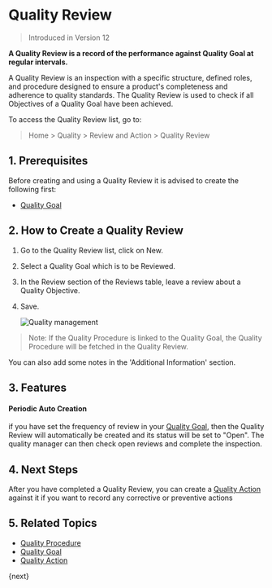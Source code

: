 <!-- add-breadcrumbs -->
# Quality Review

> Introduced in Version 12

**A Quality Review is a record of the performance against Quality Goal at regular intervals.**

A Quality Review is an inspection with a specific structure, defined roles, and procedure designed to ensure a product's completeness and adherence to quality standards. The Quality Review is used to check if all Objectives of a Quality Goal have been achieved.

To access the Quality Review list, go to:
> Home > Quality > Review and Action > Quality Review

## 1. Prerequisites

Before creating and using a Quality Review it is advised to create the following first:

* [Quality Goal](/docs/v12/user/manual/en/quality-management/quality_goal)

## 2. How to Create a Quality Review

1. Go to the Quality Review list, click on New.
1. Select a Quality Goal which is to be Reviewed.
1. In the Review section of the Reviews table, leave a review about a Quality Objective.
1. Save.

    <img class="screenshot" alt="Quality management" src="{{docs_base_url}}/v12/assets/img/quality-management/new-quality-review.gif">

> Note: If the Quality Procedure is linked to the Quality Goal, the Quality Procedure will be fetched in the Quality Review.

You can also add some notes in the 'Additional Information' section.

## 3. Features

#### Periodic Auto Creation

if you have set the frequency of review in your [Quality Goal](docs/user/manual/en/quality-management/quality_goal), then the Quality Review will automatically be created and its status will be set to "Open". The quality manager can then check open reviews and complete the inspection.

## 4. Next Steps

After you have completed a Quality Review, you can create a [Quality Action](/docs/v12/user/manual/en/quality-management/quality_action) against it if you want to record any corrective or preventive actions

## 5. Related Topics

* [Quality Procedure](/docs/v12/user/manual/en/quality-management/quality_procedure)
* [Quality Goal](/docs/v12/user/manual/en/quality-management/quality_goal)
* [Quality Action](/docs/v12/user/manual/en/quality-management/quality_action)

{next}
